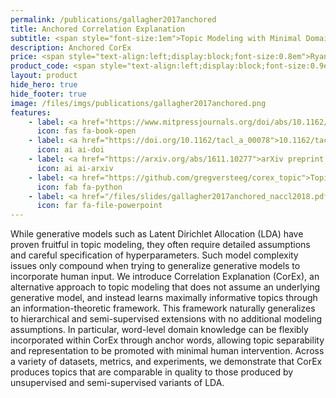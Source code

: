```yaml
---
permalink: /publications/gallagher2017anchored
title: Anchored Correlation Explanation
subtitle: <span style="font-size:1em">Topic Modeling with Minimal Domain Knowledge</span>
description: Anchored CorEx
price: <span style="text-align:left;display:block;font-size:0.8em">Ryan J. Gallagher, Kyle Reing, David Kale, Greg Ver Steeg</span>
product_code: <span style="text-align:left;display:block;font-size:0.9em">Transactions of the Assocciation for Computational Linguistics, 2017</span>
layout: product
hide_hero: true
hide_footer: true
image: /files/imgs/publications/gallagher2017anchored.png
features:
    - label: <a href="https://www.mitpressjournals.org/doi/abs/10.1162/tacl_a_00078">Journal article (open access)</a>
      icon: fas fa-book-open
    - label: <a href="https://doi.org/10.1162/tacl_a_00078">10.1162/tacl_a_00078</a>
      icon: ai ai-doi
    - label: <a href="https://arxiv.org/abs/1611.10277">arXiv preprint (open access)</a>
      icon: ai ai-arxiv
    - label: <a href="https://github.com/gregversteeg/corex_topic">Topic modeling code</a>
      icon: fab fa-python
    - label: <a href="/files/slides/gallagher2017anchored_naccl2018.pdf">Slides</a>
      icon: far fa-file-powerpoint
---
```


While generative models such as Latent Dirichlet Allocation (LDA) have proven fruitful in topic modeling, they often require detailed assumptions and careful specification of hyperparameters. Such model complexity issues only compound when trying to generalize generative models to incorporate human input. We introduce Correlation Explanation (CorEx), an alternative approach to topic modeling that does not assume an underlying generative model, and instead learns maximally informative topics through an information-theoretic framework. This framework naturally generalizes to hierarchical and semi-supervised extensions with no additional modeling assumptions. In particular, word-level domain knowledge can be flexibly incorporated within CorEx through anchor words, allowing topic separability and representation to be promoted with minimal human intervention. Across a variety of datasets, metrics, and experiments, we demonstrate that CorEx produces topics that are comparable in quality to those produced by unsupervised and semi-supervised variants of LDA.
